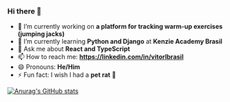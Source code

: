 ### Hi there 👋

- 🔭 I’m currently working on **a platform for tracking warm-up exercises (jumping jacks)**
- 🌱 I’m currently learning **Python and Django** at **Kenzie Academy Brasil**
- 💬 Ask me about **React and TypeScript**
- 📫 How to reach me: **https://linkedin.com/in/vitorlbrasil**
- 😄 Pronouns: **He/Him**
- ⚡ Fun fact: I wish I had a **pet rat** 🐀

[![Anurag's GitHub stats](https://github-readme-stats.vercel.app/api?username=vitorlbrasil)](https://github.com/anuraghazra/github-readme-stats)


<!-- - 👯 I’m looking to collaborate on ... -->
<!-- - 🤔 I’m looking for help with ... -->
